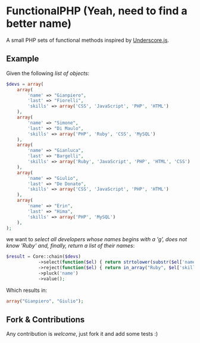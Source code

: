 FunctionalPHP (Yeah, need to find a better name)
================================================

A small PHP sets of functional methods inspired by [Underscore.js][1].

Example
-------

Given the following *list of objects*:

```php
$devs = array(
    array(
        'name' => "Gianpiero",
        'last' => "Fiorelli",
        'skills' => array('CSS', 'JavaScript', 'PHP', 'HTML')
    ),
    array(
        'name' => "Simone",
        'last' => "Di Maulo",
        'skills' => array('PHP', 'Ruby', 'CSS', 'MySQL')
    ),
    array(
        'name' => "Gianluca",
        'last' => "Bargelli",
        'skills' => array('Ruby', 'JavaScript', 'PHP', 'HTML', 'CSS')
    ),
    array(
        'name' => "Giulio",
        'last' => "De Donato",
        'skills' => array('CSS', 'JavaScript', 'PHP', 'HTML')
    ),
    array(
        'name' => "Erin",
        'last' => "Hima",
        'skills' => array('PHP', 'MySQL')
    ),
);
```

we want to *select all developers whose names begins with a 'g', does not know 'Ruby' and, finally, return a list
of their names*:

```php
$result = Core::chain($devs)
            ->select(function($el) { return strtolower(substr($el['name'], 0, 1)) == "g"; })
            ->reject(function($el) { return in_array("Ruby", $el['skills']); })
            ->pluck('name')
            ->value();
```

Which results in:

```php
array("Gianpiero", "Giulio");
```

Fork & Contributions
--------------------

Any contribution is *welcome*, just fork it and add some tests :)

[1]: http://underscorejs.org/